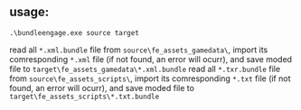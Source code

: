 ## usage:
```
.\bundleengage.exe source target
```

read all `*.xml.bundle` file from `source\fe_assets_gamedata\`, import its comresponding `*.xml` file (if not found, an error will ocurr), and save moded file to `target\fe_assets_gamedata\*.xml.bundle`
read all `*.txr.bundle` file from `source\fe_assets_scripts\`, import its comresponding `*.txt` file (if not found, an error will ocurr), and save moded file to `target\fe_assets_scripts\*.txt.bundle`
